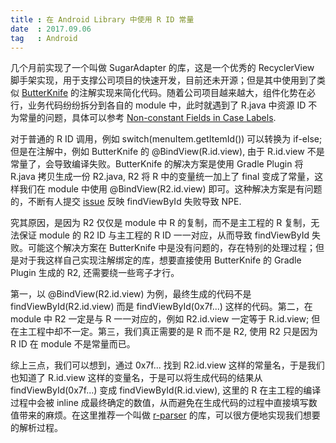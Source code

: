 ```yaml
---
title : 在 Android Library 中使用 R ID 常量
date  : 2017.09.06
tag   : Android
---
```


几个月前实现了一个叫做 SugarAdapter 的库，这是一个优秀的 RecyclerView 脚手架实现，用于支撑公司项目的快速开发，目前还未开源；但是其中使用到了类似 [ButterKnife](https://github.com/JakeWharton/butterknife) 的注解实现来简化代码。随着公司项目越来越大，组件化势在必行，业务代码纷纷拆分到各自的 module 中，此时就遇到了 R.java 中资源 ID 不为常量的问题，具体可以参考 [Non-constant Fields in Case Labels](http://tools.android.com/tips/non-constant-fields).

对于普通的 R ID 调用，例如 switch(menuItem.getItemId()) 可以转换为 if-else; 但是在注解中，例如 ButterKnife 的 @BindView(R.id.view), 由于 R.id.view 不是常量了，会导致编译失败。ButterKnife 的解决方案是使用 Gradle Plugin 将 R.java 拷贝生成一份 R2.java, R2 将 R 中的变量统一加上了 final 变成了常量，这样我们在 module 中使用 @BindView(R2.id.view) 即可。这种解决方案是有问题的，不断有人提交 [issue](https://github.com/JakeWharton/butterknife/issues/762) 反映 findViewById 失败导致 NPE.

究其原因，是因为 R2 仅仅是 module 中 R 的复制，而不是主工程的 R 复制，无法保证 module 的 R2 ID 与主工程的 R ID 一一对应，从而导致 findViewById 失败。可能这个解决方案在 ButterKnife 中是没有问题的，存在特别的处理过程；但是对于我这样自己实现注解绑定的库，想要直接使用 ButterKnife 的 Gradle Plugin 生成的 R2, 还需要绕一些弯子才行。

第一，以 @BindView(R2.id.view) 为例，最终生成的代码不是 findViewById(R2.id.view) 而是 findViewById(0x7f...) 这样的代码。第二，在 module 中 R2 一定是与 R 一一对应的，例如 R2.id.view 一定等于 R.id.view; 但在主工程中却不一定。第三，我们真正需要的是 R 而不是 R2, 使用 R2 只是因为 R ID 在 module 不是常量而已。

综上三点，我们可以想到，通过 0x7f... 找到 R2.id.view 这样的常量名，于是我们也知道了 R.id.view 这样的变量名，于是可以将生成代码的结果从 findViewById(0x7f...) 变成 findViewById(R.id.view), 这里的 R 在主工程的编译过程中会被 inline 成最终确定的数值，从而避免在生成代码的过程中直接填写数值带来的麻烦。在这里推荐一个叫做 [r-parser](https://github.com/HendraAnggrian/r-parser) 的库，可以很方便地实现我们想要的解析过程。